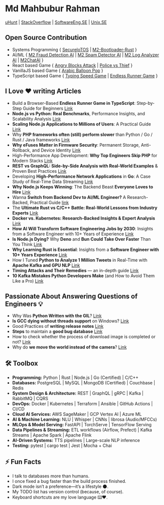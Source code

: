 # Md Mahbubur Rahman  


[uHunt](https://uhunt.onlinejudge.org/id/33572)  | [StackOverflow](https://stackoverflow.com/users/1599736/md-mahbubur-rahman) | [SoftwareEng.SE](https://softwareengineering.stackexchange.com/users/63715/md-mahbubur-rahman) | [Unix.SE](https://unix.stackexchange.com/users/23069/md-mahbubur-rahman) 


## Open Source Contribution  
- Systems Programming { [SecureIoTOS](https://github.com/m-a-h-b-u-b/SecureIoTOS) | [M2-Bootloader-Rust](https://github.com/m-a-h-b-u-b/M2-Bootloader-Rust) } 
- AI/ML { [M2 Fraud Detection AI](https://github.com/m-a-h-b-u-b/M2-Fraud-Detection-AI) | [M2 Spam Detector AI](https://github.com/m-a-h-b-u-b/M2-Spam-Detector-AI) | [M2 Log Analyzer AI](https://github.com/m-a-h-b-u-b/M2-Log-Analyzer-AI) | [M2ChatAI](https://github.com/m-a-h-b-u-b/M2ChatAI) }
- React based Game { [Angry Blocks Attack](https://m-a-h-b-u-b.github.io/angry-blocks-attack) | [Police vs Thief](https://m-a-h-b-u-b.github.io/police-vs-thief-game-reactjs) }
- VanillaJS based Game { [Arabic Balloon Pop](https://m-a-h-b-u-b.github.io/arabic-balloon-pop) } 
- TypeScript based Game { [Typing Speed Game](https://m-a-h-b-u-b.github.io/typing-speed-game/) | [Endless Runner Game](https://m-a-h-b-u-b.github.io/endless-runner-game/) }  

## I Love ❤️ writing Articles
- Build a Browser-Based **Endless Runner Game in TypeScript**: Step-by-Step Guide for Beginners [Link](https://dev.to/m-a-h-b-u-b/build-a-browser-based-endless-runner-game-in-typescript-step-by-step-guide-for-beginners-4k4n) 
- **Node.js vs Python: Real Benchmarks**, Performance Insights, and Scalability Analysis [Link](https://dev.to/m-a-h-b-u-b/nodejs-vs-python-real-benchmarks-performance-insights-and-scalability-analysis-4dm5)
- **Scaling Node.js Applications to Millions of Users**: A Practical Guide [Link](https://dev.to/m-a-h-b-u-b/scaling-nodejs-applications-to-millions-of-users-a-practical-guide-3mpm)
- Why **PHP frameworks often (still) perform slower** than Python / Go / Rust / Java frameworks [Link](https://dev.to/m-a-h-b-u-b/why-php-frameworks-often-still-perform-slower-than-python-go-rust-java-frameworks-4457)
- **Why eFuses Matter in Firmware Security**: Permanent Storage, Anti-Rollback, and Device Identity [Link](https://dev.to/m-a-h-b-u-b/why-efuses-matter-in-firmware-security-permanent-storage-anti-rollback-and-device-identity-4fon)
- High-Performance App Development: **Why Top Engineers Skip PHP** for Modern Stacks [Link](https://dev.to/m-a-h-b-u-b/high-performance-app-development-why-top-engineers-skip-php-for-modern-stacks-259a)
- **REST vs GraphQL: Side-by-Side Analysis with Real-World Examples** & Proven Best Practices [Link](https://dev.to/m-a-h-b-u-b/rest-vs-graphql-side-by-side-analysis-with-real-world-examples-proven-best-practices-47i3)
- Developing **High-Performance Network Applications** in **Go**: A Case Study of Real-Time Data Streaming [Link](https://dev.to/m-a-h-b-u-b/developing-high-performance-network-applications-in-go-a-case-study-of-real-time-data-streaming-2b77) 
- **Why Node.js Keeps Winning**: The Backend Beast **Everyone Loves to Hire** [Link](https://dev.to/m-a-h-b-u-b/why-nodejs-keeps-winning-the-backend-beast-everyone-loves-to-hire-3cip)
- Wanna **Switch from Backend Dev to AI/ML Engineer?** A Research-Backed, Practical Guide [link](https://dev.to/m-a-h-b-u-b/wanna-switch-from-backend-dev-to-aiml-engineer-a-research-backed-practical-guide-2pnh)
- The **Ultimate Rust vs C/C++ Battle: Real-World Lessons from Industry Experts** [Link](https://dev.to/m-a-h-b-u-b/the-ultimate-rust-vs-cc-battle-real-world-lessons-from-industry-experts-4pf4)
- **Docker vs. Kubernetes: Research-Backed Insights & Expert Analysis** [Link](https://dev.to/m-a-h-b-u-b/docker-vs-kubernetes-research-backed-insights-expert-analysis-fjd)
- **How AI Will Transform Software Engineering Jobs by 2030**: Insights from a Software Engineer with 10+ Years of Experience [Link](https://dev.to/m-a-h-b-u-b/how-ai-will-transform-software-engineering-jobs-by-2030-insights-from-a-software-engineer-with-10-2jh2)
- **Is Node.js Dying?** Why **Deno** and **Bun** **Could Take Over Faster** Than You Think [Link](https://dev.to/m-a-h-b-u-b/is-nodejs-dying-why-deno-and-bun-could-take-over-faster-than-you-think-3mp)
- **Why Learning Rust is Essential**: Insights from a **Software Engineer with 10+ Years Experience**  [Link](https://dev.to/m-a-h-b-u-b/why-learning-rust-is-essential-insights-from-a-software-engineer-with-10-years-experience-16fg) 
- How I Tuned **Python to Analyze 1 Million Tweets** in Real-Time with **Apache Kafka and GPU NLP** [Link](https://dev.to/m-a-h-b-u-b/how-i-tuned-python-to-analyze-1-million-tweets-in-real-time-with-apache-kafka-and-gpu-nlp-31a8)
- **Timing Attacks and Their Remedies** — an in-depth guide [Link](https://dev.to/m-a-h-b-u-b/timing-attacks-and-their-remedies-an-in-depth-guide-2j4)
- **10 Kafka Mistakes Python Developers Make** (and How to Avoid Them Like a Pro) [Link](https://dev.to/m-a-h-b-u-b/10-kafka-mistakes-python-developers-make-and-how-to-avoid-them-like-a-pro-55cl)

## Passionate About Answering Questions of Engineers 💡 
- Why Was **Python Written with the GIL**? [Link](https://softwareengineering.stackexchange.com/questions/186889/why-was-python-written-with-the-gil/186909#186909)
- **Is GCC dying without threads support** on Windows? [Link](https://softwareengineering.stackexchange.com/questions/195639/is-gcc-dying-without-threads-support-on-windows/195731#195731)
- Good Practices of **writing release notes** [Link](https://softwareengineering.stackexchange.com/questions/167578/good-practices-of-writing-release-notes/167579#167579)
- **Steps** to maintain a **good bug database** [Link](https://softwareengineering.stackexchange.com/questions/167726/steps-to-maintain-a-good-bug-database/167728#167728)
- How to check whether the process of download image is completed or not? [Link](https://stackoverflow.com/questions/13965294/how-to-check-whether-the-process-of-download-image-is-completed-or-not/13965460#13965460)
- Why do **we move the world instead of the camera**? [Link](https://gamedev.stackexchange.com/questions/40741/why-do-we-move-the-world-instead-of-the-camera/40746#40746)

## 🛠️ Toolbox

- **Programming:** Python |  Rust | Node.js | Go (Certified) | C/C++ 
- **Databases:**  PostgreSQL |  MySQL |  MongoDB (Certified) |  Couchbase |  Redis  
- **System Design & Architecture:**  REST |  GraphQL | gRPC |  Kafka |  RabbitMQ |  CQRS  
- **DevOps:**  Docker |  Kubernetes |  Terraform |  Ansible |  GitHub Actions |  CI/CD  
- **Cloud AI Services:**  AWS SageMaker | GCP Vertex AI | Azure ML  
- **AI & Machine Learning:**  NLU | Whisper | CNNs | librosa (Audio/MFCCs)  
- **MLOps & Model Serving:**  FastAPI |  TorchServe |  TensorFlow Serving  
- **Data Pipelines & Streaming:** ETL workflows (Airflow, Prefect) |  Kafka Streams |  Apache Spark |  Apache Flink  
- **AI-Driven Systems:** TTS pipelines | Large-scale NLP inference  
- **Testing:**  pytest | cargo test | Jest | Mocha + Chai  

## ⚡ Fun Facts
- I talk to databases more than humans.
- I once fixed a bug faster than the build process finished.  
- Dark mode isn’t a preference—it’s a lifestyle 🌑.  
- My TODO list has version control (because, of course).  
- Keyboard shortcuts are my love language ⌨️❤️.  

